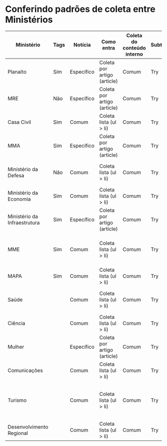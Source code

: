 # Conferindo padrões de coleta entre Ministérios 

| Ministério | Tags | Notícia | Como entra | Coleta do conteúdo interno | Subtítulo | Autor: quem | Como coleta autor |
| ----- | ----- | ----- | ----- | ----- | ----- | ----- | ----- |
| Planalto | Sim | Específico | Coleta por artigo (article) | Comum | Try | Não | n/a | 
| MRE | Não | Específico | Coleta por artigo (article) | Comum | Try | Não | n/a | 
| Casa Civil | Sim | Comum | Coleta lista (ul > li) | Comum | Try | Não | n/a | 
| MMA | Sim | Específico | Coleta por artigo (article) | Comum | Try | Sim: Ascom MMA | Várias tags de conteúdo (p) | 
| Ministério da Defesa | Não | Comum | Coleta lista (ul > li) | Comum | Try | Sim: vários | Várias tags de conteúdo (p) | 
| Ministério da Economia | Sim | Comum | Coleta lista (ul > li) | Comum | Try | Não | n/a |
| Ministério da Infraestrutura | Sim | Específico | Coleta por artigo (article) | Comum | Try | Sim: Assessoria Especial de Comunicação| Várias tags de conteúdo (p) | 
| MME | Sim | Comum | Coleta lista (ul > li) | Comum | Try | Sim: Assessoria de Comunicação Social | Várias tags de conteúdo (p) | 
| MAPA | Sim | Comum | Coleta lista (ul > li) | Comum | Try | Não | n/a | 
| Saúde |  | Comum | Coleta lista (ul > li) | Comum | Try | Sim: vários | Uma tag de conteúdo (p) | 
| Ciência |  | Comum | Coleta lista (ul > li) | Comum | Try | Não | n/a | 
| Mulher |  | Específico | Coleta por artigo (article) | Comum | Try | Não | n/a | 
| Comunicações |  | Comum | Coleta lista (ul > li) | Comum | Try | Não | n/a | 
| Turismo |  | Comum | Coleta lista (ul > li) | Comum | Try | Sim: vários (Assessoria de Comunicação do Ministério do Turismo) |  | 
| Desenvolvimento Regional |  | Comum | Coleta lista (ul > li) | Comum | Try | Não | n/a | 
